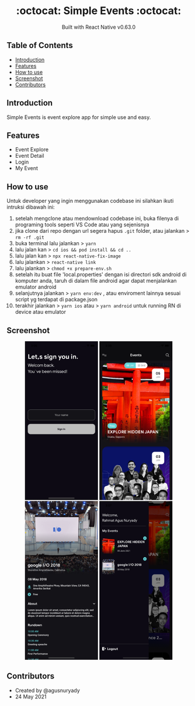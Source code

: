 <h1 align="center">:octocat: Simple Events :octocat:</h1>

  <p align="center">
  Built with React Native v0.63.0
   </p>
   
   ## Table of Contents

- [Introduction](#introduction)
- [Features](#features)
- [How to use](#howtouse)
- [Screenshot](#screenshot)
- [Contributors](#contributors)

## Introduction
Simple Events is event explore app for simple use and easy.

## Features
* Event Explore
* Event Detail
* Login
* My Event

## How to use

Untuk developer yang ingin menggunakan codebase ini silahkan ikuti intruksi dibawah ini:

1. setelah mengclone atau mendownload codebase ini, buka filenya di programing tools seperti VS Code atau yang sejenisnya
2. jika clone dari repo dengan url segera hapus `.git` folder, atau jalankan > `rm -rf .git`
3. buka terminal lalu jalankan > `yarn`
4. lalu jalan kan > `cd ios && pod install && cd ..`
5. lalu jalan kan > `npx react-native-fix-image`
6. lalu jalankan > `react-native link`
7. lalu jalankan > `chmod +x prepare-env.sh`
8. setelah itu buat file 'local.properties' dengan isi directori sdk android di komputer anda, taruh di dalam file android agar dapat menjalankan emulator android
9. selanjutnya jalankan > `yarn env:dev` , atau enviroment lainnya sesuai script yg terdapat di package.json
10. terakhir jalankan > `yarn ios` atau > `yarn android` untuk running RN di device atau emulator

## Screenshot
<div align="center">
    <img width="200" src="https://github.com/agusnuryady/Simple-Events/blob/master/src/assets/images/sc_1.png">
    <img width="200" src="https://github.com/agusnuryady/Simple-Events/blob/master/src/assets/images/sc_2.png">
    <img width="200" src="https://github.com/agusnuryady/Simple-Events/blob/master/src/assets/images/sc_3.png">
    <img width="200" src="https://github.com/agusnuryady/Simple-Events/blob/master/src/assets/images/sc_4.png">
</div>

## Contributors
* Created by @agusnuryady
* 24 May 2021
